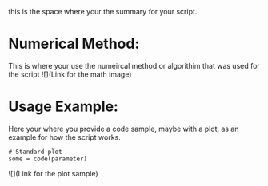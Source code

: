this is the space where your the summary for your script.

# Numerical Method:
This is where your use the numeircal method or algorithim that was used for the script
![](Link for the math image)



# Usage Example:
Here your where you provide a code sample, maybe with a plot, as an example for how the script works.


```
# Standard plot
some = code(parameter)

```

![](Link for the plot sample)
